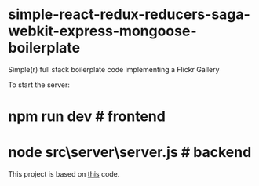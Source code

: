 # simple-react-redux-reducers-saga-webkit-express-mongoose-boilerplate
Simple(r) full stack boilerplate code implementing a Flickr Gallery

To start the server:
# npm run dev # frontend
# node src\server\server.js # backend

This project is based on [this](https://github.com/wix-incubator/flickr-gallery-exam) code.
